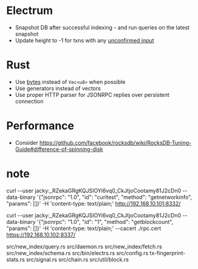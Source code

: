 # Electrum

* Snapshot DB after successful indexing - and run queries on the latest snapshot
* Update height to -1 for txns with any [unconfirmed input](https://electrumx.readthedocs.io/en/latest/protocol-basics.html#status)

# Rust

* Use [bytes](https://carllerche.github.io/bytes/bytes/index.html) instead of `Vec<u8>` when possible
* Use generators instead of vectors
* Use proper HTTP parser for JSONRPC replies over persistent connection

# Performance

* Consider https://github.com/facebook/rocksdb/wiki/RocksDB-Tuning-Guide#difference-of-spinning-disk

# note

curl --user jacky:_RZekaGRgKQJSIOYi6vq0_CkJtjoCootamy81J2cDn0 --data-binary '{"jsonrpc": "1.0", "id": "curltest", "method": "getnetworkinfo", "params": []}' -H 'content-type: text/plain;' http://192.168.10.101:8332/

curl --user jacky:_RZekaGRgKQJSIOYi6vq0_CkJtjoCootamy81J2cDn0 --data-binary '{"jsonrpc": "1.0", "id": "1", "method": "getblockcount", "params": []}' -H 'content-type: text/plain;' --cacert ./rpc.cert https://192.168.10.102:8337/

src/new_index/query.rs
src/daemon.rs
src/new_index/fetch.rs
src/new_index/schema.rs
src/bin/electrs.rs
src/config.rs
tx-fingerprint-stats.rs
src/signal.rs
src/chain.rs
src/util/block.rs